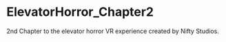 # ElevatorHorror_Chapter2
2nd Chapter to the elevator horror VR experience created by Nifty Studios.
